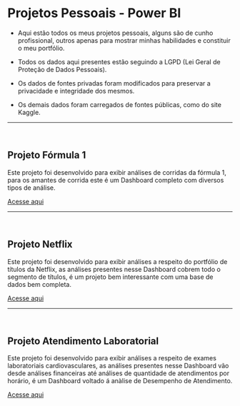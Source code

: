 <h1>Projetos Pessoais - Power BI</h1>

* Aqui estão todos os meus projetos pessoais, alguns são de cunho profissional, outros apenas para mostrar minhas habilidades e constituir o meu portfólio.

* Todos os dados aqui presentes estão seguindo a LGPD (Lei Geral de Proteção de Dados Pessoais).

* Os dados de fontes privadas foram modificados para preservar a privacidade e integridade dos mesmos.

* Os demais dados foram carregados de fontes públicas, como do site Kaggle.

<hr>
<br>

<h2>Projeto Fórmula 1</h2>

Este projeto foi desenvolvido para exibir análises de corridas da fórmula 1, para os amantes de corrida este é um Dashboard completo com diversos tipos de análise.

<a href="https://github.com/RastaDados/Projeto_Formula_1"> Acesse aqui </a>

<hr>
<br>

<h2>Projeto Netflix</h2>

Este projeto foi desenvolvido para exibir análises a respeito do portfólio de títulos da Netflix, as análises presentes nesse Dashboard cobrem todo o segmento de títulos, é um projeto bem interessante com uma base de dados bem completa.

<a href="https://github.com/RastaDados/Projeto_Netflix"> Acesse aqui </a>

<hr>
<br>

<h2>Projeto Atendimento Laboratorial</h2>

Este projeto foi desenvolvido para exibir análises a respeito de exames laboratoriais cardiovasculares, as análises presentes nesse Dashboard vão desde análises financeiras até análises de quantidade de atendimentos por horário, é um Dashboard voltado á anàlise de Desempenho de Atendimento.

<a href="https://github.com/RastaDados/Atendimento_Laboratorial"> Acesse aqui </a>
